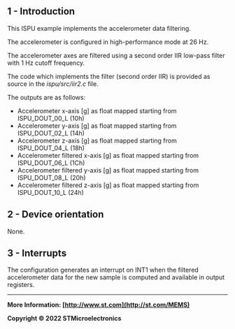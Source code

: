 ## 1 - Introduction

This ISPU example implements the accelerometer data filtering.

The accelerometer is configured in high-performance mode at 26 Hz.

The accelerometer axes are filtered using a second order IIR low-pass filter with 1 Hz cutoff frequency.

The code which implements the filter (second order IIR) is provided as source in the *ispu/src/iir2.c* file.

The outputs are as follows:

* Accelerometer x-axis [g] as float mapped starting from ISPU_DOUT_00_L (10h)
* Accelerometer y-axis [g] as float mapped starting from ISPU_DOUT_02_L (14h)
* Accelerometer z-axis [g] as float mapped starting from ISPU_DOUT_04_L (18h)
* Accelerometer filtered x-axis [g] as float mapped starting from ISPU_DOUT_06_L (1Ch)
* Accelerometer filtered y-axis [g] as float mapped starting from ISPU_DOUT_08_L (20h)
* Accelerometer filtered z-axis [g] as float mapped starting from ISPU_DOUT_10_L (24h)


## 2 - Device orientation

None.


## 3 - Interrupts

The configuration generates an interrupt on INT1 when the filtered accelerometer data for the new sample is computed and available in output registers.

------

**More Information: [http://www.st.com](http://st.com/MEMS)**

**Copyright © 2022 STMicroelectronics**